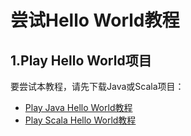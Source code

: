 尝试Hello World教程
===================================================================================
## 1.Play Hello World项目
要尝试本教程，请先下载Java或Scala项目：
+ [Play Java Hello World教程](https://example.lightbend.com/v1/download/play-samples-play-java-hello-world-tutorial?_ga=2.10171061.1815938763.1568251405-1868267436.1568251405)
+ [Play Scala Hello World教程](https://example.lightbend.com/v1/download/play-samples-play-scala-hello-world-tutorial?_ga=2.21585723.1815938763.1568251405-1868267436.1568251405)